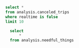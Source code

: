 ```sql stops_cancelations
select *
from analysis.canceled_trips
where realtime is false
limit 10
```

```sql categories
  select
      *
  from analysis.needful_things
```

